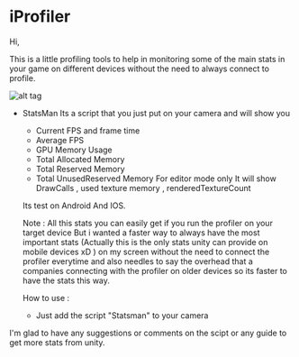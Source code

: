 # iProfiler

Hi,

This is a little profiling tools to help in monitoring some of the main stats in your game on different devices without the need to always connect to profile.

![alt tag](https://s30.postimg.org/6s86yeyq9/iprofiler.png)

- StatsMan
Its a script that you just put on your camera and will show you
  - Current FPS and frame time
  - Average FPS
  - GPU Memory Usage
  - Total Allocated Memory
  - Total Reserved Memory
  - Total UnusedReserved Memory
  For editor mode only It will show  DrawCalls , used texture memory , renderedTextureCount
  
  Its test on Android And IOS.
  
  Note :
  All this stats you can easily get if you run the profiler on your target device
  But i wanted a faster way to always have the most important stats (Actually this is the only stats unity can provide on mobile devices xD ) on my screen without the need to connect the profiler everytime and also needles to say the overhead that a companies connecting with the profiler on older devices so its faster to have the stats this way.
  
  How to use :
  - Just add the script "Statsman" to your camera

I'm glad to have any suggestions or comments on the scipt or any guide to get more stats from unity.
